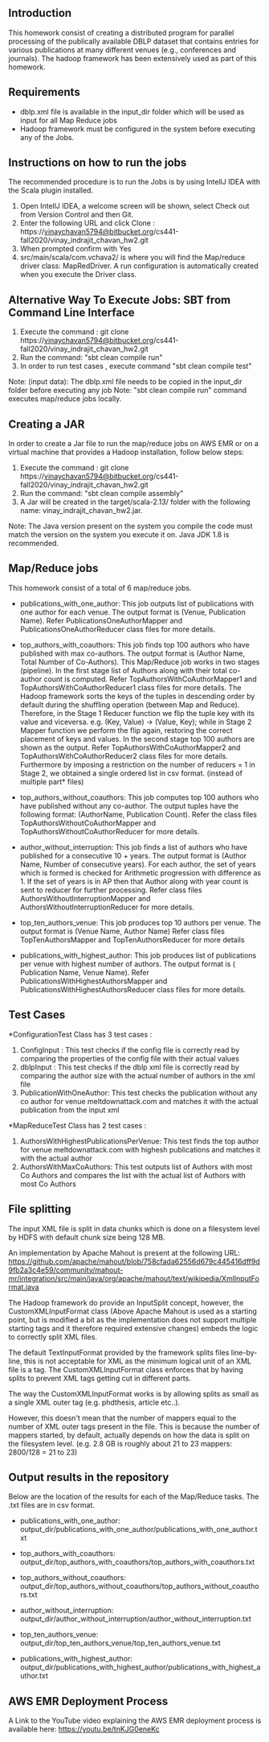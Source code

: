 ## Introduction

This homework consist of creating a distributed program for parallel processing of the publically available DBLP dataset that contains entries for various publications at many different venues (e.g., conferences and journals). The hadoop framework has been extensively used as part of this homework.

## Requirements

* dblp.xml file is available in the input_dir folder which will be used as input for all Map Reduce jobs
* Hadoop framework must be configured in the system before executing any of the Jobs.


## Instructions on how to run the jobs

The recommended procedure is to run the Jobs is by using IntellJ IDEA with the Scala plugin installed.

1. Open IntellJ IDEA, a welcome screen will be shown, select Check out from Version Control  and then Git.
2. Enter the following URL and click Clone : https://vinaychavan5794@bitbucket.org/cs441-fall2020/vinay_indrajit_chavan_hw2.git
3. When prompted confirm with Yes
4. src/main/scala/com.vchava2/ is where you will find the Map/reduce driver class: MapRedDriver. A run configuration is automatically created when you execute the Driver class.



## Alternative Way To Execute Jobs: SBT from Command Line Interface

1. Execute the command : git clone https://vinaychavan5794@bitbucket.org/cs441-fall2020/vinay_indrajit_chavan_hw2.git
2. Run the command: "sbt clean compile run"
3. In order to run test cases , execute command "sbt clean compile test"

Note: (input data): The dblp.xml file needs to be copied in the input_dir folder before executing any job
Note: "sbt clean compile run" command executes map/reduce jobs locally.

## Creating a JAR

In order to create a Jar file to run the map/reduce jobs on AWS EMR or on a virtual machine that provides a Hadoop installation, follow below steps:

1. Execute the command : git clone https://vinaychavan5794@bitbucket.org/cs441-fall2020/vinay_indrajit_chavan_hw2.git
2. Run the command: "sbt clean compile assembly"
3. A Jar will be created in the target/scala-2.13/ folder with the following name: vinay_indrajit_chavan_hw2.jar.

Note: The Java version present on the system you compile the code must match the version on the system you execute it on. Java JDK 1.8 is recommended.



## Map/Reduce jobs

This homework consist of a total of 6 map/reduce jobs.

* publications_with_one_author: This job outputs list of publications with one author for each venue. The output format is (Venue, Publication Name). Refer PublicationsOneAuthorMapper and PublicationsOneAuthorReducer class files for more details.

* top_authors_with_coauthors: This job finds top 100 authors who have published with max co-authors. The output format is (Author Name, Total Number of Co-Authors). This Map/Reduce job works in two stages (pipeline). In the first stage list of Authors along with their total co-author count is computed. Refer TopAuthorsWithCoAuthorMapper1 and TopAuthorsWithCoAuthorReducer1 class files for more details. The Hadoop framework sorts the keys of the tuples in descending order by default during the shuffling operation (between Map and Reduce). Therefore, in the Stage 1 Reducer function we flip the tuple key with its value and viceversa. e.g. (Key, Value) -> (Value, Key); while in Stage 2 Mapper function we perform the flip again, restoring the correct placement of keys and values. In the second stage top 100 authors are shown as the output. Refer TopAuthorsWithCoAuthorMapper2 and TopAuthorsWithCoAuthorReducer2 class files for more details. Furthermore by imposing a restriction on the number of reducers = 1 in Stage 2, we obtained a single ordered list in csv format. (instead of multiple part* files)

* top_authors_without_coauthors: This job computes top 100 authors who have published without any co-author. The output tuples have the following format: (AuthorName, Publication Count). Refer the class files TopAuthorsWithoutCoAuthorMapper and TopAuthorsWithoutCoAuthorReducer for more details.

* author_without_interruption: This job finds a list of authors who have published for a consecutive 10 + years. The output format is (Author Name, Number of consecutive years).
For each author, the set of years which is formed is checked for Arithmetic progression with difference as 1. If the set of years is in AP then that Author along with year count is sent to reducer for further processing. Refer class files AuthorsWithoutInterruptionMapper and AuthorsWithoutInterruptionReducer for more details.

* top_ten_authors_venue: This job produces top 10 authors per venue. The output format is (Venue Name, Author Name)
Refer class files TopTenAuthorsMapper and TopTenAuthorsReducer for more details

* publications_with_highest_author: This job produces list of publications per venue with highest number of authors. The output format is ( Publication Name, Venue Name).
Refer PublicationsWithHighestAuthorsMapper and PublicationsWithHighestAuthorsReducer class files for more details.

## Test Cases

*ConfigurationTest Class has 3 test cases :

1. ConfigInput : This test checks if the config file is correctly read by comparing the properties of the config file with their actual values
2. dblpInput : This test checks if the dblp xml file is correctly read by comparing the author size with the actual number of authors in the xml file
3. PublicationWithOneAuthor: This test checks the publication without any co author for venue meltdownattack.com and matches it with the actual publication from the input xml

*MapReduceTest Class has 2 test cases :

1. AuthorsWithHighestPublicationsPerVenue: This test finds the top author for venue meltdownattack.com with highesh publications and matches it with the actual author
2. AuthorsWithMaxCoAuthors: This test outputs list of Authors with most Co Authors and compares the list with the actual list of Authors with most Co Authors


## File splitting

The input XML file is split in data chunks which is done on a filesystem level by HDFS with default chunk size being 128 MB.

An implementation by Apache Mahout is present at the following URL: https://github.com/apache/mahout/blob/758cfada62556d679c445416dff9d9fb2a3c4e59/community/mahout-mr/integration/src/main/java/org/apache/mahout/text/wikipedia/XmlInputFormat.java

The Hadoop framework do provide an InputSplit concept, however, the CustomXMLInputFormat class (Above Apache Mahout is used as a starting point, but is modified a bit as the implementation does not support multiple starting tags and it therefore required extensive changes) embeds the logic to correctly split XML files.


The default TextInputFormat provided by the framework splits files line-by-line, this is not acceptable for XML as the minimum logical unit of an XML file is a tag.
The CustomXMLInputFormat class enforces that by having splits to prevent XML tags getting cut in different parts.

The way the CustomXMLInputFormat works is by allowing splits as small as a single XML outer tag (e.g. phdthesis, article etc..).

However, this doesn't mean that the number of mappers equal to the number of XML outer tags present in the file.
This is because the number of mappers started, by default, actually depends on how the data is split on the filesystem level. (e.g. 2.8 GB is roughly about 21 to 23 mappers: 2800/128 = 21 to 23)


## Output results in the repository

Below are the location of the results for each of the Map/Reduce tasks. The .txt files are in csv format.

* publications_with_one_author: output_dir/publications_with_one_author/publications_with_one_author.txt

* top_authors_with_coauthors: output_dir/top_authors_with_coauthors/top_authors_with_coauthors.txt

* top_authors_without_coauthors: output_dir/top_authors_without_coauthors/top_authors_without_coauthors.txt

* author_without_interruption: output_dir/author_without_interruption/author_without_interruption.txt

* top_ten_authors_venue: output_dir/top_ten_authors_venue/top_ten_authors_venue.txt

* publications_with_highest_author: output_dir/publications_with_highest_author/publications_with_highest_author.txt


## AWS EMR Deployment Process

A Link to the YouTube video explaining the AWS EMR deployment process is available here: https://youtu.be/tnKJG0eneKc




